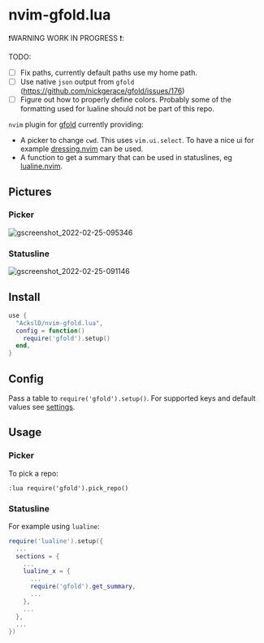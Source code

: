 # nvim-gfold.lua

❗WARNING WORK IN PROGRESS ❗:

TODO:
- [ ] Fix paths, currently default paths use my home path.
- [ ] Use native `json` output from `gfold` (https://github.com/nickgerace/gfold/issues/176)
- [ ] Figure out how to properly define colors. Probably some of the formatting used for lualine should not be part of this repo.

`nvim` plugin for [gfold](https://github.com/nickgerace/gfold) currently providing:
* A picker to change `cwd`.
  This uses `vim.ui.select`.
  To have a nice ui for example [dressing.nvim](https://github.com/stevearc/dressing.nvim) can be used.
* A function to get a summary that can be used in statuslines, eg [lualine.nvim](https://github.com/nvim-lualine/lualine.nvim).

## Pictures
### Picker

![gscreenshot_2022-02-25-095346](https://user-images.githubusercontent.com/23341710/155687823-947535c8-e271-4e8f-a924-be2b7bc29708.png)

### Statusline

![gscreenshot_2022-02-25-091146](https://user-images.githubusercontent.com/23341710/155687845-1df01712-894d-4d91-bc52-912cfdbbd2ec.png)

## Install
```lua
use {
  "AckslD/nvim-gfold.lua",
  config = function()
    require('gfold').setup()
  end,
}
```

## Config
Pass a table to `require('gfold').setup()`.
For supported keys and default values see [settings](https://github.com/AckslD/nvim-gfold.lua/tree/main/lua/gfold/settings.lua).

## Usage
### Picker
To pick a repo:
```vim
:lua require('gfold').pick_repo()
```

### Statusline
For example using `lualine`:
```lua
require('lualine').setup({
  ...
  sections = {
    ...
    lualine_x = {
      ...
      require('gfold').get_summary,
      ...
    },
    ...
  },
  ...
})
```
